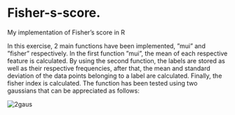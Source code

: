 # Fisher-s-score.
My implementation of Fisher’s score in R

In this exercise, 2 main functions have been implemented,
”mui” and ”fisher” respectively. In the first function ”mui”,
the mean of each respective feature is calculated. By using the
second function, the labels are stored as well as their respective
frequencies, after that, the mean and standard deviation
of the data points belonging to a label are calculated. Finally,
the fisher index is calculated.
The function has been tested using two gaussians that can be
appreciated as follows:

![2gaus](https://user-images.githubusercontent.com/87973999/234926922-7ba06eb7-ecc8-4c32-8edb-218506319943.png)

